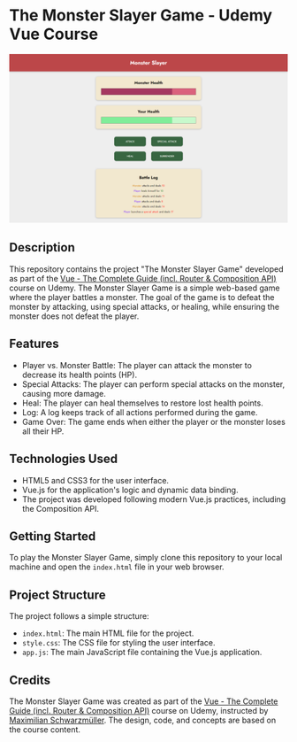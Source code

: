 # The Monster Slayer Game - Udemy Vue Course

![The Monster Slayer Game](monster-slayer-game.png)

## Description

This repository contains the project "The Monster Slayer Game" developed as part of the [Vue - The Complete Guide (incl. Router & Composition API)](https://www.udemy.com/course/vuejs-2-the-complete-guide/) course on Udemy. The Monster Slayer Game is a simple web-based game where the player battles a monster. The goal of the game is to defeat the monster by attacking, using special attacks, or healing, while ensuring the monster does not defeat the player.

## Features

- Player vs. Monster Battle: The player can attack the monster to decrease its health points (HP).
- Special Attacks: The player can perform special attacks on the monster, causing more damage.
- Heal: The player can heal themselves to restore lost health points.
- Log: A log keeps track of all actions performed during the game.
- Game Over: The game ends when either the player or the monster loses all their HP.

## Technologies Used

- HTML5 and CSS3 for the user interface.
- Vue.js for the application's logic and dynamic data binding.
- The project was developed following modern Vue.js practices, including the Composition API.

## Getting Started

To play the Monster Slayer Game, simply clone this repository to your local machine and open the `index.html` file in your web browser.

## Project Structure

The project follows a simple structure:

- `index.html`: The main HTML file for the project.
- `style.css`: The CSS file for styling the user interface.
- `app.js`: The main JavaScript file containing the Vue.js application.

## Credits

The Monster Slayer Game was created as part of the [Vue - The Complete Guide (incl. Router & Composition API)](https://www.udemy.com/course/vuejs-2-the-complete-guide/) course on Udemy, instructed by [Maximilian Schwarzmüller](https://www.udemy.com/user/maximilian-schwarzmuller/). The design, code, and concepts are based on the course content.
